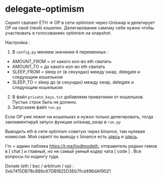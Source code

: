# delegate-optimism

Скрипт свапает ETH => OP в сети optimism через Uniswap и делегирует OP на свой (твой) кошелек. Делегирование самому себе нужно чтобы участвовать в голосованиях optimism на snapshot. 

Настройка :
1. В ```config.py``` меняем значения 4 переменных : 
- AMOUNT_FROM = от какого кол-во eth свапать
- AMOUNT_TO   = до какого кол-во eth свапать
- SLEEP_FROM  = sleep от (в секундах) между swap, delegate и следующим кошельком
- SLEEP_TO    = sleep до (в секундах) между swap, delegate и следующим кошельком
2. В файл ```private_keys.txt``` добавляем приватники от кошельков. Пустых строк быть не должно. 
3. Запускаем файл ```run.py```

Если OP уже лежит на кошельках и нужно только делегировать, тогда закомментируй запуск функции uniswap_swap в ```run.py```

Выводить eth в сети optimism советую через binance, там нулевая комиссия. Мой скрипт по выводу с binance есть [здесь](https://github.com/zaivanza/binance-withdraw-ccxt) и [здесь](https://github.com/zaivanza/all-in-one). 

I'm = админ паблика https://t.me/hodlmodeth, отправитель редких гемов в [ chat ] и главный, но не самый умный кодер чата [ code ] . Все вопросы по кодингу туда.

Donate (eth / bsc / arbitrum / op) : 0xb7415DB78c886c67DBfB25D3Eb7fcd496dAf9021
